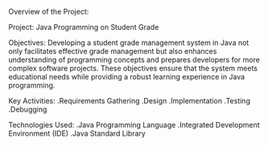 Overview of the Project:

Project: Java Programming on Student Grade

Objectives: Developing a student grade management system in Java not only facilitates effective grade management but also enhances understanding of programming concepts and prepares developers for more complex software projects. These objectives ensure that the system meets educational needs while providing a robust learning experience in Java programming.

Key Activities: 
.Requirements Gathering
.Design
.Implementation 
.Testing 
.Debugging

Technologies Used: 
.Java Programming Language
.Integrated Development Environment (IDE) 
.Java Standard Library
